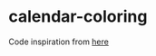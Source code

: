 # calendar-coloring
Code inspiration from [here](https://medium.com/@dhavalsavalia/how-to-colorize-google-calendar-event-using-apps-script-1-2-d88dd27658f0)
